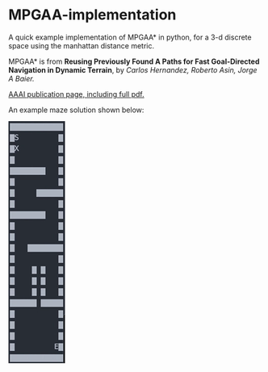 # MPGAA-implementation

A quick example implementation of MPGAA* in python, for a 3-d discrete space using the manhattan distance metric.

MPGAA\*  is from **Reusing Previously Found A Paths for Fast Goal-Directed Navigation in Dynamic Terrain**, by
*Carlos Hernandez, Roberto Asin, Jorge A Baier.*

[AAAI publication page, including full pdf.](https://www.aaai.org/ocs/index.php/AAAI/AAAI15/paper/view/10053)

An example maze solution shown below: 


![Example maze solution](https://raw.githubusercontent.com/arl-o/MPGAA-implementation/master/ezgif-2-8a1929c602.gif)
